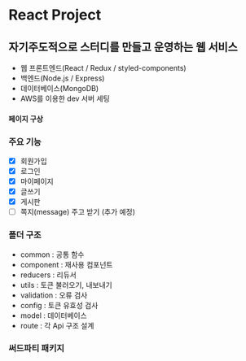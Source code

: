 # React Project

## 자기주도적으로 스터디를 만들고 운영하는 웹 서비스

- 웹 프론트엔드(React / Redux / styled-components)
- 백엔드(Node.js / Express)
- 데이터베이스(MongoDB)
- AWS를 이용한 dev 서버 세팅

#### 페이지 구상

### 주요 기능

- [x] 회원가입
- [x] 로그인
- [x] 마이페이지
- [x] 글쓰기
- [x] 게시판
- [ ] 쪽지(message) 주고 받기 (추가 예정)

### 폴더 구조

- common : 공통 함수
- component : 재사용 컴포넌트
- reducers : 리듀서
- utils : 토큰 불러오기, 내보내기
- validation : 오류 검사
- config : 토큰 유효성 검사
- model : 데이터베이스
- route : 각 Api 구조 설계

### 써드파티 패키지
